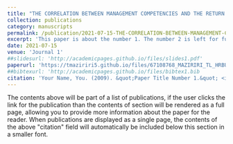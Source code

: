 ```yaml
---
title: "THE CORRELATION BETWEEN MANAGEMENT COMPETENCIES AND THE RETURN ON EQUITY OF SMALL BUSINESSES"
collection: publications
category: manuscripts
permalink: /publication/2021-07-15-THE-CORRELATION-BETWEEN-MANAGEMENT-COMPETENCIES-AND-THE-RETURN-ON-EQUITY-OF-SMALL-BUSINESSES
excerpt: 'This paper is about the number 1. The number 2 is left for future work.'
date: 2021-07-15
venue: 'Journal 1'
##slidesurl: 'http://academicpages.github.io/files/slides1.pdf'
paperurl: 'https://tmaziriri5.github.io/files/67108768_MAZIRIRI_TL_HRBUS83_ASS05-converted.pdf'
##bibtexurl: 'http://academicpages.github.io/files/bibtex1.bib
citation: 'Your Name, You. (2009). &quot;Paper Title Number 1.&quot; <i>Journal 1</i>. 1(1).'
---
```

The contents above will be part of a list of publications, if the user clicks the link for the publication than the contents of section will be rendered as a full page, allowing you to provide more information about the paper for the reader. When publications are displayed as a single page, the contents of the above "citation" field will automatically be included below this section in a smaller font.
